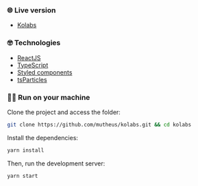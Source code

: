 ### 🌐 Live version

- [Kolabs](https://kolabs-matheus.netlify.app/)

### 🤓 Technologies

- [ReactJS](https://reactjs.org/)
- [TypeScript](https://www.typescriptlang.org/)
- [Styled components](https://styled-components.com)
- [tsParticles](https://particles.js.org/)

### 🏃‍♂️ Run on your machine

Clone the project and access the folder:

```bash
git clone https://github.com/mutheus/kolabs.git && cd kolabs
```

Install the dependencies:
```bash
yarn install
```

Then, run the development server:

```bash
yarn start
```

